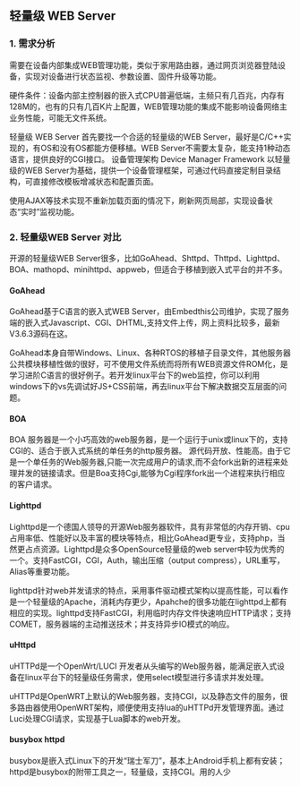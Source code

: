 ## 轻量级 WEB Server

### 1. 需求分析

需要在设备内部集成WEB管理功能，类似于家用路由器，通过网页浏览器登陆设备，实现对设备进行状态监视、参数设置、固件升级等功能。

硬件条件：设备内部主控制器的嵌入式CPU普遍低端，主频只有几百兆，内存有128M的，也有的只有几百K片上配置，WEB管理功能的集成不能影响设备网络主业务性能，可能无文件系统。

轻量级 WEB Server
首先要找一个合适的轻量级的WEB Server，最好是C/C++实现的，有OS和没有OS都能方便移植。WEB Server不需要太复杂，能支持1种动态语言，提供良好的CGI接口。
设备管理架构 Device Manager Framework
以轻量级的WEB Server为基础，提供一个设备管理框架，可通过代码直接定制目录结构，可直接修改模板增减状态和配置页面。

使用AJAX等技术实现不重新加载页面的情况下，刷新网页局部，实现设备状态“实时”监视功能。

### 2. 轻量级WEB Server 对比

开源的轻量级WEB Server很多，比如GoAhead、Shttpd、Thttpd、Lighttpd、BOA、mathopd、minihttpd、appweb，但适合于移植到嵌入式平台的并不多。

#### GoAhead
GoAhead基于C语言的嵌入式WEB Server，由Embedthis公司维护，实现了服务端的嵌入式Javascript、CGI、DHTML,支持文件上传，网上资料比较多，最新V3.6.3源码在这。

GoAhead本身自带Windows、Linux、各种RTOS的移植子目录文件，其他服务器公共模块移植性做的很好，可不使用文件系统而将所有WEB资源文件ROM化，是学习进阶C语言的很好例子。若开发linux平台下的web监控，你可以利用windows下的vs先调试好JS+CSS前端，再去linux平台下解决数据交互层面的问题。

#### BOA
BOA 服务器是一个小巧高效的web服务器，是一个运行于unix或linux下的，支持CGI的、适合于嵌入式系统的单任务的http服务器。
源代码开放、性能高。由于它是一个单任务的Web服务器,只能一次完成用户的请求,而不会fork出新的进程来处理并发的链接请求。但是Boa支持Cgi,能够为Cgi程序fork出一个进程来执行相应的客户请求。

#### Lighttpd
Lighttpd是一个德国人领导的开源Web服务器软件，具有非常低的内存开销、cpu占用率低、性能好以及丰富的模块等特点，相比GoAhead更专业，支持php，当然更占点资源。Lighttpd是众多OpenSource轻量级的web server中较为优秀的一个。支持FastCGI，CGI，Auth，输出压缩（output compress），URL重写，Alias等重要功能。

lighttpd针对web并发请求的特点，采用事件驱动模式架构以提高性能，可以看作是一个轻量级的Apache，消耗内存更少，Apahche的很多功能在lighttpd上都有相应的实现。lighttpd支持FastCGI，利用临时内存文件快速响应HTTP请求；支持COMET，服务器端的主动推送技术；并支持异步IO模式的响应。

#### uHttpd
uHTTPd是一个OpenWrt/LUCI 开发者从头编写的Web服务器，能满足嵌入式设备在linux平台下的轻量级任务需求，使用select模型进行多请求并发处理。

uHTTPd是OpenWRT上默认的Web服务器，支持CGI，以及静态文件的服务，很多路由器使用OpenWRT架构，顺便使用支持lua的uHTTPd开发管理界面。通过Luci处理CGI请求，实现基于Lua脚本的web开发。

#### busybox httpd
busybox是嵌入式Linux下的开发“瑞士军刀”，基本上Android手机上都有安装；httpd是busybox的附带工具之一，轻量级，支持CGI。用的人少


